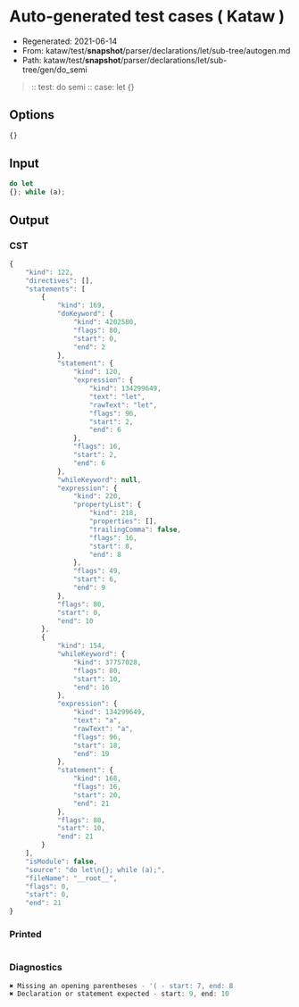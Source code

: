 # Auto-generated test cases ( Kataw )
- Regenerated: 2021-06-14
- From: kataw/test/__snapshot__/parser/declarations/let/sub-tree/autogen.md
- Path: kataw/test/__snapshot__/parser/declarations/let/sub-tree/gen/do_semi
> :: test: do semi
> :: case: let
>          {}
## Options

`````js
{}
`````
## Input

`````js
do let
{}; while (a);
`````
## Output

### CST

```javascript
{
    "kind": 122,
    "directives": [],
    "statements": [
        {
            "kind": 169,
            "doKeyword": {
                "kind": 4202580,
                "flags": 80,
                "start": 0,
                "end": 2
            },
            "statement": {
                "kind": 120,
                "expression": {
                    "kind": 134299649,
                    "text": "let",
                    "rawText": "let",
                    "flags": 96,
                    "start": 2,
                    "end": 6
                },
                "flags": 16,
                "start": 2,
                "end": 6
            },
            "whileKeyword": null,
            "expression": {
                "kind": 220,
                "propertyList": {
                    "kind": 218,
                    "properties": [],
                    "trailingComma": false,
                    "flags": 16,
                    "start": 8,
                    "end": 8
                },
                "flags": 49,
                "start": 6,
                "end": 9
            },
            "flags": 80,
            "start": 0,
            "end": 10
        },
        {
            "kind": 154,
            "whileKeyword": {
                "kind": 37757028,
                "flags": 80,
                "start": 10,
                "end": 16
            },
            "expression": {
                "kind": 134299649,
                "text": "a",
                "rawText": "a",
                "flags": 96,
                "start": 18,
                "end": 19
            },
            "statement": {
                "kind": 168,
                "flags": 16,
                "start": 20,
                "end": 21
            },
            "flags": 80,
            "start": 10,
            "end": 21
        }
    ],
    "isModule": false,
    "source": "do let\n{}; while (a);",
    "fileName": "__root__",
    "flags": 0,
    "start": 0,
    "end": 21
}
```

### Printed

```javascript

```

### Diagnostics

```javascript
✖ Missing an opening parentheses - '( - start: 7, end: 8
✖ Declaration or statement expected - start: 9, end: 10

```


